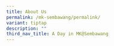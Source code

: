 ```yaml
---
title: About Us
permalink: /mk-sembawang/permalink/
variant: tiptap
description: ""
third_nav_title: A Day in MK@Sembawang
---
```

